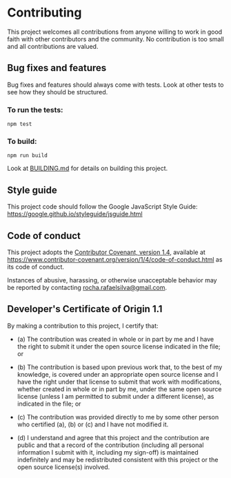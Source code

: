 # Contributing

This project welcomes all contributions from anyone willing to work in good faith with other contributors and the community. No contribution is too small and all contributions are valued.

## Bug fixes and features
Bug fixes and features should always come with tests. Look at other tests to see how they should be structured.

### To run the tests:
```
npm test
```

### To build:
```
npm run build
```
Look at [BUILDING.md](https://github.com/rochars/bitdepth/blob/master/BUILDING.md) for details on building this project.

## Style guide
This project code should follow the Google JavaScript Style Guide:  
https://google.github.io/styleguide/jsguide.html

## Code of conduct
This project adopts the [Contributor Covenant, version 1.4](https://www.contributor-covenant.org/version/1/4/code-of-conduct.html), available at https://www.contributor-covenant.org/version/1/4/code-of-conduct.html as its code of conduct.

Instances of abusive, harassing, or otherwise unacceptable behavior may be reported by contacting rocha.rafaelsilva@gmail.com.

## Developer's Certificate of Origin 1.1
By making a contribution to this project, I certify that:

* (a) The contribution was created in whole or in part by me and I
  have the right to submit it under the open source license
  indicated in the file; or

* (b) The contribution is based upon previous work that, to the best
  of my knowledge, is covered under an appropriate open source
  license and I have the right under that license to submit that
  work with modifications, whether created in whole or in part
  by me, under the same open source license (unless I am
  permitted to submit under a different license), as indicated
  in the file; or

* (c) The contribution was provided directly to me by some other
  person who certified (a), (b) or (c) and I have not modified
  it.

* (d) I understand and agree that this project and the contribution
  are public and that a record of the contribution (including all
  personal information I submit with it, including my sign-off) is
  maintained indefinitely and may be redistributed consistent with
  this project or the open source license(s) involved.
